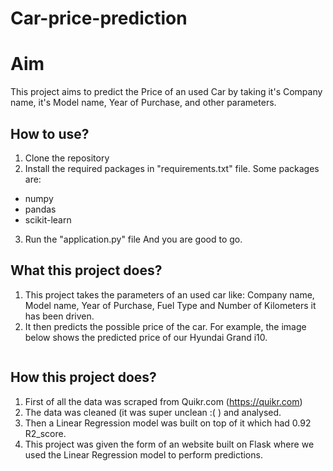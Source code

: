 # Car-price-prediction

# Aim
This project aims to predict the Price of an used Car by taking it's Company name, it's Model name, Year of Purchase, and other parameters.

## How to use?
1. Clone the repository
2. Install the required packages in "requirements.txt" file.
Some packages are:
 - numpy 
 - pandas 
 - scikit-learn
3. Run the "application.py" file
And you are good to go.

## What this project does?
1. This project takes the parameters of an used car like: Company name, Model name, Year of Purchase, Fuel Type and Number of Kilometers it has been driven.
2. It then predicts the possible price of the car. For example, the image below shows the predicted price of our Hyundai Grand i10. 
<img src="">

## How this project does?
1. First of all the data was scraped from Quikr.com (https://quikr.com) 
2. The data was cleaned (it was super unclean :( ) and analysed.
3. Then a Linear Regression model was built on top of it which had 0.92 R2_score.
4. This project was given the form of an website built on Flask where we used the Linear Regression model to perform predictions.
